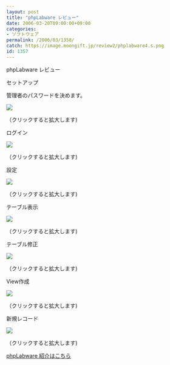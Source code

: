 ```yaml
---
layout: post
title: "phpLabware レビュー"
date: 2006-03-20T09:00:00+09:00
categories:
- ソフトウェア
permalink: /2006/03/1358/
catch: https://image.moongift.jp/review2/phplabware4.s.png
id: 1357
---
```

phpLabware レビュー  
<!--more-->

セットアップ

  

管理者のパスワードを決めます。

  

[![](https://image.moongift.jp/review2/phplabware1.s.png)](https://image.moongift.jp/review2/phplabware1.png)  
  
（クリックすると拡大します)

  

ログイン

  

[![](https://image.moongift.jp/review2/phplabware2.s.png)](https://image.moongift.jp/review2/phplabware2.png)  
  
（クリックすると拡大します)

  

設定

  

[![](https://image.moongift.jp/review2/phplabware3.s.png)](https://image.moongift.jp/review2/phplabware3.png)  
  
（クリックすると拡大します)

  

テーブル表示

  

[![](https://image.moongift.jp/review2/phplabware4.s.png)](https://image.moongift.jp/review2/phplabware4.png)  
  
（クリックすると拡大します)

  

テーブル修正

  

[![](https://image.moongift.jp/review2/phplabware5.s.png)](https://image.moongift.jp/review2/phplabware5.png)  
  
（クリックすると拡大します)

  

View作成

  

[![](https://image.moongift.jp/review2/phplabware6.s.png)](https://image.moongift.jp/review2/phplabware6.png)  
  
（クリックすると拡大します)

  

新規レコード

  

[![](https://image.moongift.jp/review2/phplabware8.s.png)](https://image.moongift.jp/review2/phplabware8.png)  
  
（クリックすると拡大します)

  

[phpLabware 紹介はこちら](http://oss.moongift.jp/intro/i-1346.html)

